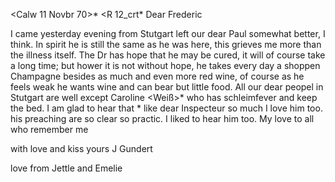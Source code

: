  <Calw 11 Novbr 70>*
 <R 12_crt*
Dear Frederic

I came yesterday evening from Stutgart left our dear Paul somewhat better, I think. In spirit he is still the same as he was here, this grieves me more than the illness itself. The Dr has hope that he may be cured, it will of course take a long time; but hower it is not without hope, he takes every day a shoppen Champagne besides as much and even more red wine, of course as he feels weak he wants wine and can bear but little food. 
All our dear peopel in Stutgart are well except Caroline <Weiß>* who has schleimfever and keep the bed. I am glad to hear that <you>* like dear Inspecteur so much I love him too. his preaching are so clear so practic. I liked to hear him too. My love to all who remember me

 with love and kiss
 yours J Gundert

love from Jettle and Emelie
